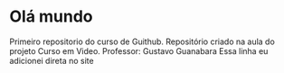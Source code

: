 # Olá mundo
 Primeiro repositorio do curso de Guithub.
 Repositório criado na aula do projeto Curso em Video.
 Professor: Gustavo Guanabara
Essa linha eu adicionei direta  no site
